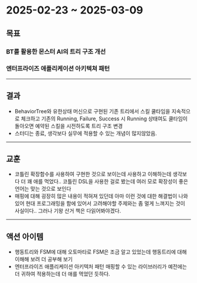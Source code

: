 # 2025-02-23 ~ 2025-03-09
## 목표
### BT를 활용한 몬스터 AI의 트리 구조 개선
### 엔터프라이즈 애플리케이션 아키텍쳐 패턴
---
## 결과
- BehaviorTree와 유한상태 머신으로 구현된 기존 트리에서 스킬 쿨타임을 지속적으로 체크하고 기존의 Running, Failure, Success 시 Running 상태여도 쿨타임이 돌아오면 예약된 스킬을 시전하도록 트리 구조 변경
- 스터디는 종료, 생각보다 실무에 적용할 수 있는 개념이 많지않았음.

---
## 교훈
- 코틀린 확장함수를 사용하여 구현한 것으로 보이는데 사용하고 이해하는데 생각보다 더 꽤 애를 먹었다.. 코틀린 DSL을 사용한 걸로 봤는데 여러 모로 확장성이 좋은 언어는 맞는 것으로 보인다
- 매핑에 대해 굉장히 많은 내용이 적혀져 있던데 아마 이런 것에 대한 해결법이 나와있어 현대 프로그래밍을 함에 있어서 고려해야할 주제와는 좀 멀게 느껴지는 것이 사실이다.. 그러나 기왕 산거 책은 다읽어봐야겠다.

---
## 액션 아이템
- 행동트리와 FSM에 대해 오토마타로 FSM은 조금 알고 있었는데 행동트리에 대해 이해해 보려 더 공부해 보기
- 엔터프라이즈 애플리케이션 아키텍처 패턴 매핑할 수 있는 라이브러리가 예전에는 더 귀하여 적용하는데 더 애를 먹었던 듯하다.